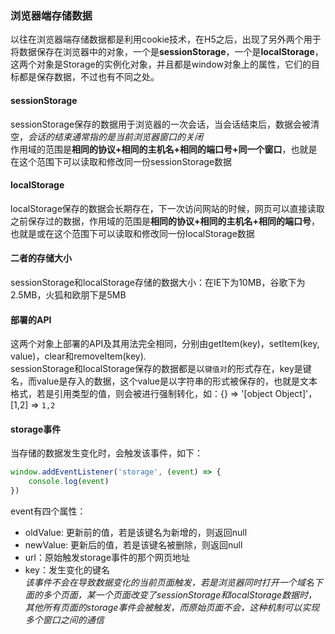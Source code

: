 ### 浏览器端存储数据
以往在浏览器端存储数据都是利用cookie技术，在H5之后，出现了另外两个用于将数据保存在浏览器中的对象，一个是**sessionStorage**，一个是**localStorage**，这两个对象是Storage的实例化对象，并且都是window对象上的属性，它们的目标都是保存数据，不过也有不同之处。  
#### sessionStorage
sessionStorage保存的数据用于浏览器的一次会话，当会话结束后，数据会被清空，*会话的结束通常指的是当前浏览器窗口的关闭*  
作用域的范围是**相同的协议+相同的主机名+相同的端口号+同一个窗口**，也就是在这个范围下可以读取和修改同一份sessionStorage数据
#### localStorage
localStorage保存的数据会长期存在，下一次访问网站的时候，网页可以直接读取之前保存过的数据，作用域的范围是**相同的协议+相同的主机名+相同的端口号**，也就是或在这个范围下可以读取和修改同一份localStorage数据
#### 二者的存储大小
sessionStorage和localStorage存储的数据大小：在IE下为10MB，谷歌下为2.5MB，火狐和欧朋下是5MB
#### 部署的API
这两个对象上部署的API及其用法完全相同，分别由getItem(key)，setItem(key, value)，clear和removeItem(key).  
sessionStorage和localStorage保存的数据都是以`键值对`的形式存在，key是键名，而value是存入的数据，这个value是以字符串的形式被保存的，也就是文本格式，若是引用类型的值，则会被进行强制转化，如：{} => '[object Object]'，[1,2] => `1,2`
#### storage事件
当存储的数据发生变化时，会触发该事件，如下：  
```js
window.addEventListener('storage', (event) => {
    console.log(event)
})
```
event有四个属性：  
- oldValue: 更新前的值，若是该键名为新增的，则返回null
- newValue: 更新后的值，若是该键名被删除，则返回null
- url：原始触发storage事件的那个网页地址
- key：发生变化的键名  
*该事件不会在导致数据变化的当前页面触发，若是浏览器同时打开一个域名下面的多个页面，某一个页面改变了sessionStorage和localStorage数据时，其他所有页面的storage事件会被触发，而原始页面不会，这种机制可以实现多个窗口之间的通信*

